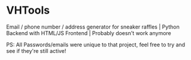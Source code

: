 # VHTools
Email / phone number / address generator for sneaker raffles | Python Backend with HTML/JS Frontend | Probably doesn't work anymore

PS: All Passwords/emails were unique to that project, feel free to try and see if they're still active!
